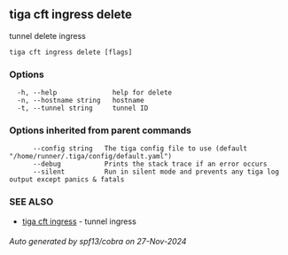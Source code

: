 ## tiga cft ingress delete

tunnel delete ingress

```
tiga cft ingress delete [flags]
```

### Options

```
  -h, --help              help for delete
  -n, --hostname string   hostname
  -t, --tunnel string     tunnel ID
```

### Options inherited from parent commands

```
      --config string   The tiga config file to use (default "/home/runner/.tiga/config/default.yaml")
      --debug           Prints the stack trace if an error occurs
      --silent          Run in silent mode and prevents any tiga log output except panics & fatals
```

### SEE ALSO

* [tiga cft ingress](tiga_cft_ingress.md)	 - tunnel ingress

###### Auto generated by spf13/cobra on 27-Nov-2024

